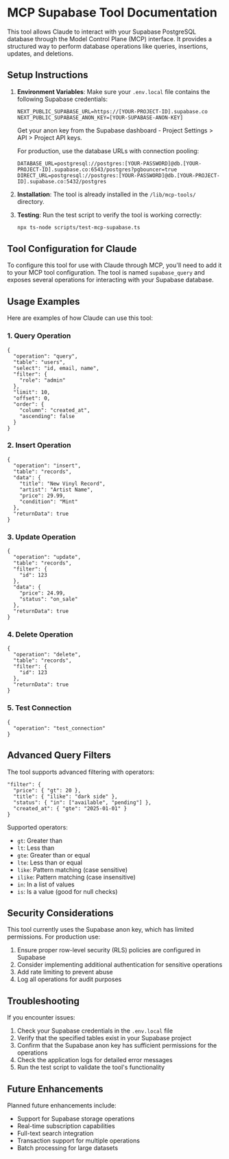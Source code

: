 # MCP Supabase Tool Documentation

This tool allows Claude to interact with your Supabase PostgreSQL database through the Model Control Plane (MCP) interface. It provides a structured way to perform database operations like queries, insertions, updates, and deletions.

## Setup Instructions

1. **Environment Variables**:
   Make sure your `.env.local` file contains the following Supabase credentials:
   ```
   NEXT_PUBLIC_SUPABASE_URL=https://[YOUR-PROJECT-ID].supabase.co
   NEXT_PUBLIC_SUPABASE_ANON_KEY=[YOUR-SUPABASE-ANON-KEY]
   ```
   
   Get your anon key from the Supabase dashboard - Project Settings > API > Project API keys.
   
   For production, use the database URLs with connection pooling:
   ```
   DATABASE_URL=postgresql://postgres:[YOUR-PASSWORD]@db.[YOUR-PROJECT-ID].supabase.co:6543/postgres?pgbouncer=true
   DIRECT_URL=postgresql://postgres:[YOUR-PASSWORD]@db.[YOUR-PROJECT-ID].supabase.co:5432/postgres
   ```

2. **Installation**:
   The tool is already installed in the `/lib/mcp-tools/` directory.

3. **Testing**:
   Run the test script to verify the tool is working correctly:
   ```bash
   npx ts-node scripts/test-mcp-supabase.ts
   ```

## Tool Configuration for Claude

To configure this tool for use with Claude through MCP, you'll need to add it to your MCP tool configuration. The tool is named `supabase_query` and exposes several operations for interacting with your Supabase database.

## Usage Examples

Here are examples of how Claude can use this tool:

### 1. Query Operation

```
{
  "operation": "query",
  "table": "users",
  "select": "id, email, name",
  "filter": {
    "role": "admin"
  },
  "limit": 10,
  "offset": 0,
  "order": {
    "column": "created_at",
    "ascending": false
  }
}
```

### 2. Insert Operation

```
{
  "operation": "insert",
  "table": "records",
  "data": {
    "title": "New Vinyl Record",
    "artist": "Artist Name",
    "price": 29.99,
    "condition": "Mint"
  },
  "returnData": true
}
```

### 3. Update Operation

```
{
  "operation": "update",
  "table": "records",
  "filter": {
    "id": 123
  },
  "data": {
    "price": 24.99,
    "status": "on_sale"
  },
  "returnData": true
}
```

### 4. Delete Operation

```
{
  "operation": "delete",
  "table": "records",
  "filter": {
    "id": 123
  },
  "returnData": true
}
```

### 5. Test Connection

```
{
  "operation": "test_connection"
}
```

## Advanced Query Filters

The tool supports advanced filtering with operators:

```
"filter": {
  "price": { "gt": 20 },
  "title": { "ilike": "dark side" },
  "status": { "in": ["available", "pending"] },
  "created_at": { "gte": "2025-01-01" }
}
```

Supported operators:
- `gt`: Greater than
- `lt`: Less than
- `gte`: Greater than or equal
- `lte`: Less than or equal
- `like`: Pattern matching (case sensitive)
- `ilike`: Pattern matching (case insensitive)
- `in`: In a list of values
- `is`: Is a value (good for null checks)

## Security Considerations

This tool currently uses the Supabase anon key, which has limited permissions. For production use:

1. Ensure proper row-level security (RLS) policies are configured in Supabase
2. Consider implementing additional authentication for sensitive operations
3. Add rate limiting to prevent abuse
4. Log all operations for audit purposes

## Troubleshooting

If you encounter issues:

1. Check your Supabase credentials in the `.env.local` file
2. Verify that the specified tables exist in your Supabase project
3. Confirm that the Supabase anon key has sufficient permissions for the operations
4. Check the application logs for detailed error messages
5. Run the test script to validate the tool's functionality

## Future Enhancements

Planned future enhancements include:
- Support for Supabase storage operations
- Real-time subscription capabilities
- Full-text search integration
- Transaction support for multiple operations
- Batch processing for large datasets